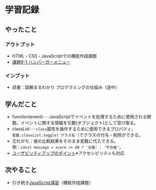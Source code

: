 # 学習記録

## やったこと

### アウトプット
- HTML・CSS・JavaScriptでの機能作成課題
- [課題9-1 ハンバーガーメニュー](../practice/javascript/kadai9/)

### インプット
- 読書：図解まるわかり プログラミングの仕組み（途中）

## 学んだこと
- function(event)･･･JavaScriptでイベントを処理するために使用される関数。イベントに関する情報を引数(オブジェクト)として受け取る。
- classList･･･`class`属性を操作するために使用できるプロパティ。  
`変数.classList.toggle('クラス名')`でクラスの付与・削除ができる。
- 忘れがち：値の比較結果をそのまま変数に代入できる。  
例：`const message = score >= 80 ? '合格' : '不合格';`
- [ユーザビリティアップのポイント](../note/javascript/point_usability.md)※アクセシビリティも対応

## 次やること
- 引き続き[JavaScript演習](../practice/javascript/kadai9/)（機能作成課題）
